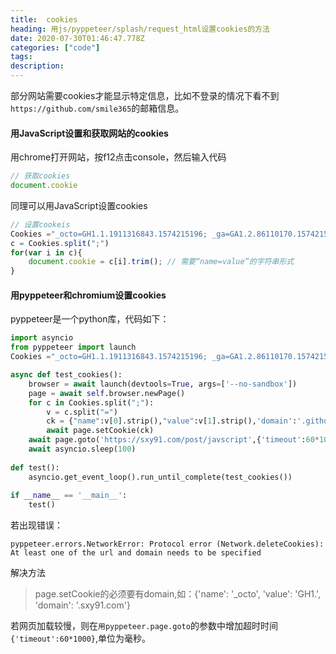 ```yaml
---
title:  cookies
heading: 用js/pyppeteer/splash/request_html设置cookies的方法
date: 2020-07-30T01:46:47.778Z
categories: ["code"]
tags: 
description: 
---
```


部分网站需要cookies才能显示特定信息，比如不登录的情况下看不到`https://github.com/smile365`的邮箱信息。

#### 用JavaScript设置和获取网站的cookies

用chrome打开网站，按f12点击console，然后输入代码
```javascript
// 获取cookies
document.cookie
```

同理可以用JavaScript设置cookies
```javascript
// 设置cookeis
Cookies ="_octo=GH1.1.1911316843.1574215196; _ga=GA1.2.86110170.1574215236; _device_id=26f4400b5e70fff5b84f47da276ffe20; tz=Asia%2FShanghai; _gat=1; has_recent_activity=1; user_session=zORKjgUUZSzRcxjNm8BMHvEmQcMLLiG3dbPET-3NpGTRSB0R; __Host-user_session_same_site=zORKjgUUZSzRcxjNm8BMHvEmQcMLLiG3dbPET-3NpGTRSB0R; logged_in=yes; dotcom_user=sxy91;"
c = Cookies.split(";")
for(var i in c){
	document.cookie = c[i].trim(); // 需要“name=value”的字符串形式
}
```

#### 用pyppeteer和chromium设置cookies

pyppeteer是一个python库，代码如下：

```python
import asyncio
from pyppeteer import launch
Cookies ="_octo=GH1.1.1911316843.1574215196; _ga=GA1.2.86110170.1574215236; _device_id=26f4400b5e70fff5b84f47da276ffe20; tz=Asia%2FShanghai; _gat=1; has_recent_activity=1; user_session=zORKjgUUZSzRcxjNm8BMHvEmQcMLLiG3dbPET-3NpGTRSB0R; __Host-user_session_same_site=zORKjgUUZSzRcxjNm8BMHvEmQcMLLiG3dbPET-3NpGTRSB0R; logged_in=yes; dotcom_user=sxy91;"

async def test_cookies():
	browser = await launch(devtools=True, args=['--no-sandbox'])
	page = await self.browser.newPage()
	for c in Cookies.split(";"):
		v = c.split("=")
		ck = {"name":v[0].strip(),"value":v[1].strip(),'domain':'.github.com'}
		await page.setCookie(ck)
	await page.goto('https://sxy91.com/post/javscript',{'timeout':60*1000})
	await asyncio.sleep(100)
	
def test():
	asyncio.get_event_loop().run_until_complete(test_cookies())
	
if __name__ == '__main__':
	test()
```

若出现错误：
```accesslog
pyppeteer.errors.NetworkError: Protocol error (Network.deleteCookies): At least one of the url and domain needs to be specified
```

解决方法
> page.setCookie的必须要有domain,如：{'name': '_octo', 'value': 'GH1.', 'domain': '.sxy91.com'}

若网页加载较慢，则在`用pyppeteer.page.goto`的参数中增加超时时间`{'timeout':60*1000}`,单位为毫秒。

